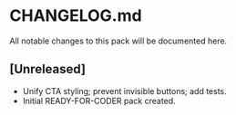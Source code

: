 # CHANGELOG.md

All notable changes to this pack will be documented here.

## [Unreleased]
- Unify CTA styling; prevent invisible buttons; add tests.
- Initial READY-FOR-CODER pack created.
